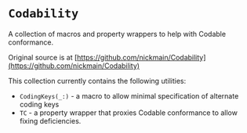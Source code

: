# ``Codability``

A collection of macros and property wrappers to help with Codable conformance.

Original source is at [https://github.com/nickmain/Codability](https://github.com/nickmain/Codability)

This collection currently contains the following utilities:

* ``CodingKeys(_:)`` - a macro to allow minimal specification of alternate coding keys
* ``TC`` - a property wrapper that proxies Codable conformance to allow fixing deficiencies.
